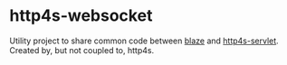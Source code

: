 http4s-websocket
================

Utility project to share common code between
[blaze](http://github.com/http4s/blaze) and
[http4s-servlet](http://github.com/http4s/http4s).  Created by, but not coupled
to, http4s.
